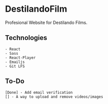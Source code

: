 # DestilandoFilm
Profesional Website for Destilando Films.

## Technologies
    - React
    - Sass
    - React-Player
    - Emailjs
    - Git LFS

## To-Do
    [Done] - Add email verification
    [] - A way to upload and remove videos/images

